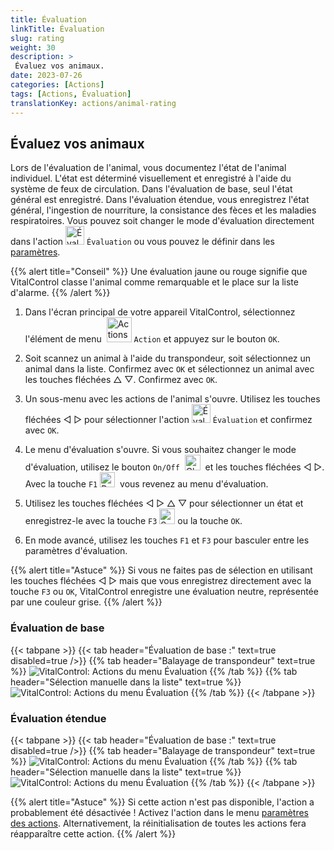 ```yaml
---
title: Évaluation
linkTitle: Évaluation
slug: rating
weight: 30
description: >
 Évaluez vos animaux.
date: 2023-07-26
categories: [Actions]
tags: [Actions, Évaluation]
translationKey: actions/animal-rating
---
```


## Évaluez vos animaux

Lors de l'évaluation de l'animal, vous documentez l'état de l'animal individuel. L'état est déterminé visuellement et enregistré à l'aide du système de feux de circulation. Dans l'évaluation de base, seul l'état général est enregistré. Dans l'évaluation étendue, vous enregistrez l'état général, l'ingestion de nourriture, la consistance des fèces et les maladies respiratoires. Vous pouvez soit changer le mode d'évaluation directement dans l'action <img src="/icons/actions/rating.svg" width="30" align="bottom" alt="Évaluation" /> `Évaluation` ou vous pouvez le définir dans les [paramètres](../../settings/data-acquisition/#mode-dévaluation-des-animaux).

{{% alert title="Conseil" %}}
Une évaluation jaune ou rouge signifie que VitalControl classe l'animal comme remarquable et le place sur la liste d'alarme.
{{% /alert %}}

1. Dans l'écran principal de votre appareil VitalControl, sélectionnez l'élément de menu &nbsp;<img src="/icons/actions.svg" width="40" align="bottom" alt="Actions" /> `Action` et appuyez sur le bouton `OK`.

2. Soit scannez un animal à l'aide du transpondeur, soit sélectionnez un animal dans la liste. Confirmez avec `OK` et sélectionnez un animal avec les touches fléchées △ ▽. Confirmez avec `OK`.

3. Un sous-menu avec les actions de l'animal s'ouvre. Utilisez les touches fléchées ◁ ▷ pour sélectionner l'action <img src="/icons/actions/rating.svg" width="30" align="bottom" alt="Évaluation" /> `Évaluation` et confirmez avec `OK`.

4. Le menu d'évaluation s'ouvre. Si vous souhaitez changer le mode d'évaluation, utilisez le bouton `On/Off` &nbsp;<img src="/icons/gear.svg" width="25" align="bottom" alt="Chaîne d'actions" />&nbsp; et les touches fléchées ◁ ▷. Avec la touche `F1` <img src="/icons/footer/exit.svg" width="24" align="bottom" alt="Retour" />&nbsp; vous revenez au menu d'évaluation.

5. Utilisez les touches fléchées ◁ ▷ △ ▽ pour sélectionner un état et enregistrez-le avec la touche `F3` <img src="/icons/footer/save.svg" width="25" align="bottom" alt="Sauvegarder" /> ou la touche `OK`.

6. En mode avancé, utilisez les touches `F1` et `F3` pour basculer entre les paramètres d'évaluation.

{{% alert title="Astuce" %}}
Si vous ne faites pas de sélection en utilisant les touches fléchées ◁ ▷ mais que vous enregistrez directement avec la touche `F3` ou `OK`, VitalControl enregistre une évaluation neutre, représentée par une couleur grise.
{{% /alert %}}

### Évaluation de base

{{< tabpane >}}
{{< tab header="Évaluation de base :" text=true disabled=true />}}
{{% tab header="Balayage de transpondeur" text=true %}}
![VitalControl: Actions du menu Évaluation](../images/basicrating-scan.png "Évaluation de base")
{{% /tab %}}
{{% tab header="Sélection manuelle dans la liste" text=true %}}
![VitalControl: Actions du menu Évaluation](../images/basicrating.png "Évaluation de base")
{{% /tab %}}
{{< /tabpane >}}

### Évaluation étendue

{{< tabpane >}}
{{< tab header="Évaluation de base :" text=true disabled=true />}}
{{% tab header="Balayage de transpondeur" text=true %}}
![VitalControl: Actions du menu Évaluation](../images/extendedrating-scan.png "Évaluation étendue")
{{% /tab %}}
{{% tab header="Sélection manuelle dans la liste" text=true %}}
![VitalControl: Actions du menu Évaluation](../images/extendedrating.png "Évaluation étendue")
{{% /tab %}}
{{< /tabpane >}}

{{% alert title="Astuce" %}}
Si cette action n'est pas disponible, l'action a probablement été désactivée ! Activez l'action dans le menu [paramètres des actions](../setting/). Alternativement, la réinitialisation de toutes les actions fera réapparaître cette action.
{{% /alert %}}
